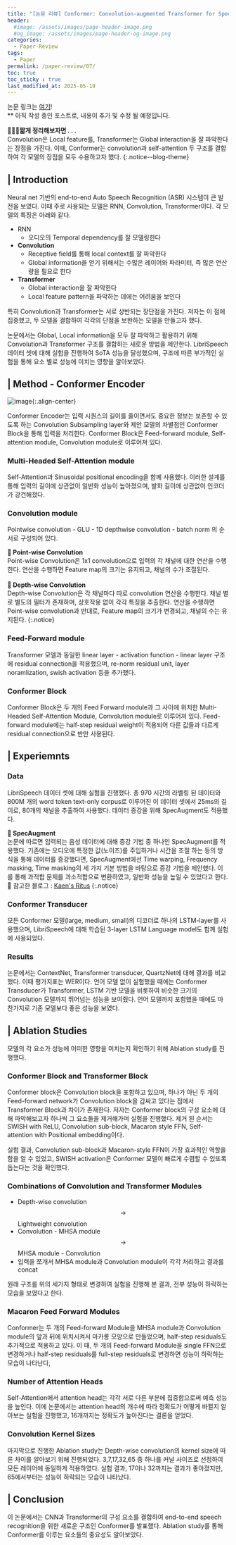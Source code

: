 ```yaml
---
title: "[논문 리뷰] Conformer: Convolution-augmented Transformer for Speech Recognition"
header:
  #image: /assets/images/page-header-image.png
  #og_image: /assets/images/page-header-og-image.png
categories:
  - Paper-Review
tags:
  - Paper
permalink: /paper-review/07/
toc: true
toc_sticky : true
last_modified_at: 2025-05-19
---
```


논문 링크는 [여기](https://arxiv.org/abs/2005.08100)! <br>
** 아직 작성 중인 포스트로, 내용이 추가 및 수정 될 예정입니다.


**🧚🏻‍♀️짧게 정리해보자면 . . .**<br>
Convolution은 Local feature를, Transformer는 Global interaction을 잘 파악한다는 장점을 가진다. 이때, Conformer는 convolution과 self-attention 두 구조를 결합하여 각 모델의 장점을 모두 수용하고자 했다.
{:.notice--blog-theme}


## | Introduction
Neural net 기반의 end-to-end Auto Speech Recognition (ASR) 시스템이 큰 발전을 보였다. 이때 주로 사용되는 모델은 RNN, Convolution, Transformer이다. 각 모델의 특징은 아래와 같다.

- RNN
    - 오디오의 Temporal dependency를 잘 모델링한다
- **Convolution**
    - Receptive field를 통해 local context를 잘 파악한다
    - Global information을 얻기 위해서는 수많은 레이어와 파라미터, 즉 많은 연산량을 필요로 한다
- **Transformer**
    - Global interaction을 잘 파악한다
    - Local feature pattern을 파악하는 데에는 어려움을 보인다

특히 Convolution과 Transformer는 서로 상반되는 장단점을 가진다. 저자는 이 점에 집중했고, 두 모델을 결합하여 각각의 단점을 보완하는 모델을 만들고자 했다.

논문에서는 Global, Local information을 모두 잘 파악하고 활용하기 위해 Convolution과 Transformer 구조를 결합하는 새로운 방법을 제안한다. LibriSpeech 데이터 셋에 대해 실험을 진행하여 SoTA 성능을 달성했으며, 구조에 따른 부가적인 실험을 통해 요소 별로 성능에 미치는 영향을 알아보았다.


## | Method - Conformer Encoder
![image](https://github.com/user-attachments/assets/ac8cde20-6508-4820-9419-b66f400c7013){:.align-center}

Conformer Encoder는 입력 시퀀스의 길이를 줄이면서도 중요한 정보는 보존할 수 있도록 하는 Convolution Subsampling layer와 제안 모델의 차별점인 Conformer Block을 통해 입력을 처리한다. Conformer Block은 Feed-forward module, Self-attention module, Convolution module로 이루어져 있다. 

### Multi-Headed Self-Attention module
Self-Attention과 Sinusoidal positional encoding을 함께 사용했다. 이러한 설계를 통해 입력의 길이에 상관없이 일반화 성능이 높아졌으며, 발화 길이에 상관없이 인코더가 강건해졌다.

### Convolution module
Pointwise convolution - GLU - 1D depthwise convolution - batch norm 의 순서로 구성되어 있다. 

**🐨 Point-wise Convolution**<br>
Point-wise Convolution은 1x1 convolution으로 입력의 각 채널에 대한 연산을 수행한다. 연산을 수행하면 Feature map의 크기는 유지되고, 채널의 수가 조절된다. <br><br>
**🐨 Depth-wise Convolution**<br>
Depth-wise Convolution은 각 채널마다 따로 convolution 연산을 수행한다. 채널 별로 별도의 필터가 존재하며, 상호작용 없이 각각 특징을 추출한다. 연산을 수행하면 Point-wise convolution과 반대로, Feature map의 크기가 변경되고, 채널의 수는 유지된다.
{:.notice}   

### Feed-Forward module
Transformer 모델과 동일한 linear layer - activation function - linear layer 구조에 residual connection을 적용했으며, re-norm residual unit, layer noramlization, swish activation 등을 추가했다. 

### Conformer Block
Conformer Block은 두 개의 Feed Forward module과 그 사이에 위치한 Multi-Headed Self-Attention Module, Convolution module로 이루어져 있다. Feed-forward module에는 half-step residual weight이 적용되어 다른 값들과 다르게 residual connection으로 반만 사용된다.


## | Experiemnts
### Data
LibriSpeech 데이터 셋에 대해 실험을 진행했다. 총 970 시간의 라벨링 된 데이터와 800M 개의 word token text-only corpus로 이루어진 이 데이터 셋에서 25ms의 길이로, 80개의 채널을 추출하여 사용했다. 데이터 증강을 위해 SpecAugment도 적용했다.

**🐨 SpecAugment**<br>
논문에 따르면 입력되는 음성 데이터에 대해 증강 기법 중 하나인 SpecAugment를 적용했다. 기존에는 오디오에 특정한 값(노이즈)를 주입하거나 시간을 조절 하는 등의 방식을 통해 데이터를 증강했다면, SpecAugment에선 Time warping, Frequency masking, Time masking의 세 가지 기본 방법을 바탕으로 증강 기법을 제안했다. 이를 통해 과적합 문제를 과소적합으로 변환하였고, 일반화 성능을 높일 수 있었다고 한다.<br>
🔗 참고한 블로그 : [Kaen's Ritus](https://kaen2891.tistory.com/74)
{:.notice}   

### Conformer Transducer
모든 Conformer 모델(large, medium, small)의 디코더로 하나의 LSTM-layer를 사용했으며, LibriSpeech에 대해 학습된 3-layer LSTM Language model도 함께 실험에 사용되었다. 

### Results
논문에서는 ContextNet, Transformer transducer, QuartzNet에 대해 결과를 비교했다. 이때 평가지표는 WER이다. 언어 모델 없이 실험했을 때에는 Conformer Transducer가 Transformer, LSTM 기반 모델을 비롯하여 비슷한 크기의 Convolution 모델까지 뛰어넘는 성능을 보여줬다. 언어 모델까지 포함했을 때에도 마찬가지로 기존 모델보다 좋은 성능을 보였다. 


## | Ablation Studies
모델의 각 요소가 성능에 어떠한 영향을 미치는지 확인하기 위해 Ablation study를 진행했다.

### Conformer Block and Transformer Block
Conformer block은 Convolution block을 포함하고 있으며, 하나가 아닌 두 개의 Feed-forward network가 Convolution block을 감싸고 있다는 점에서 Transformer Block과 차이가 존재한다. 저자는 Conformer block의 구성 요소에 대해 파악해보고자 하나씩 그 요소들을 제거해가며 실험을 진행했다. 제거 된 순서는 SWISH with ReLU, Convolution sub-block, Macaron style FFN, Self-attention with Positional embedding이다.

실험 결과, Convolution sub-block과 Macaron-style FFN이 가장 효과적인 역할을 함을 알 수 있었고, SWISH activation은 Conformer 모델이 빠르게 수렴할 수 있또록 돕는다는 것을 확인했다.

### Combinations of Convolution and Transformer Modules
- Depth-wise convolution $$\rightarrow$$ Lightweight convolution
- Convolution - MHSA module $$\rightarrow$$ MHSA module - Convolution
- 입력을 쪼개서 MHSA module과 Convolution module이 각각 처리하고 결과를 concat

원래 구조를 위의 세가지 형태로 변경하여 실험을 진행해 본 결과, 전부 성능이 하락하는 모습을 보였다고 한다.

### Macaron Feed Forward Modules
Conformer는 두 개의 Feed-forward Module을 MHSA module과 Convolution module의 앞과 뒤에 위치시켜서 마카롱 모양으로 만들었으며, half-step residuals도 추가적으로 적용하고 있다. 이 때, 두 개의 Feed-forward Module을 single FFN으로 변경하거나 half-step residuals를 full-step residuals로 변경하면 성능이 하락하는 모습이 나타난다,

### Number of Attention Heads
Self-Attention에서 attention head는 각각 서로 다른 부분에 집중함으로써 예측 성능을 높인다. 이에 논문에서는 attention head의 개수에 따라 정확도가 어떻게 바뀔지 알아보는 실험을 진행했고, 16개까지는 정확도가 높아진다는 결론을 얻었다.

### Convolution Kernel Sizes
마지막으로 진행한 Ablation study는 Depth-wise convolution의 kernel size에 따른 차이를 알아보기 위해 진행되었다. 3,7,17,32,65 중 하나를 커널 사이즈로 선정하여 모든 레이어에 동일하게 적용하였다. 실험 결과, 17이나 32까지는 결과가 좋아졌지만, 65에서부터는 성능이 하락되는 모습이 나타났다.


## | Conclusion
이 논문에서는 CNN과 Transformer의 구성 요소를 결합하여 end-to-end speech recognition을 위한 새로운 구조인 Conformer를 발표했다. Ablation study를 통해 Conformer를 이루는 요소들의 중요성도 알아보았다.